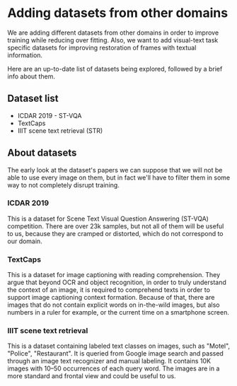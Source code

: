 # Adding datasets from other domains

We are adding different datasets from other domains in order to improve training while reducing over fitting. Also, we want to add visual-text task specific datasets for improving restoration of frames with textual information.

Here are an up-to-date list of datasets being explored, followed by a brief info about them.

## Dataset list
- ICDAR 2019 - ST-VQA
- TextCaps
- IIIT scene text retrieval (STR)

## About datasets

The early look at the dataset's papers we can suppose that we will not be able to use every image on them, but in fact we'll have to filter them in some way to not completely disrupt training.

### ICDAR 2019

This is a dataset for Scene Text Visual Question Answering (ST-VQA) competition. There are over 23k samples, but not all of them will be useful to us, because they are cramped or distorted, which do not correspond to our domain.

### TextCaps

This is a dataset for image captioning with reading comprehension. They argue that beyond OCR and object recognition, in order to truly understand the context of an image, it is required to comprehend texts in order to support image captioning context formation. Because of that, there are images that do not contain explicit words on in-the-wild images, but also numbers in a ruler for example, or the current time on a smartphone screen.

### IIIT scene text retrieval

This is a dataset containing labeled text classes on images, such as "Motel", "Police", "Restaurant". It is queried from Google image search and passed through an image text recognizer and manual labeling. It contains 10K images with 10–50 occurrences of each query word. The images are in a more standard and frontal view and could be useful to us.

